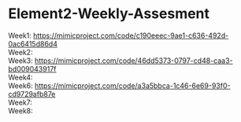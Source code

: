 # Element2-Weekly-Assesment 
 Week1: https://mimicproject.com/code/c190eeec-9ae1-c636-492d-0ac6415d86d4  
 Week2:  
 Week3: https://mimicproject.com/code/46dd5373-0797-cd48-caa3-bd009043917f  
 Week4:  
 Week6: https://mimicproject.com/code/a3a5bbca-1c46-6e69-93f0-cd9729afb87e  
 Week7:  
 Week8:  
